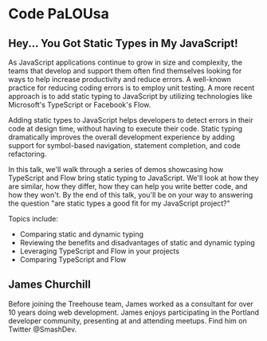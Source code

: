 
# Code PaLOUsa

## Hey... You Got Static Types in My JavaScript!

As JavaScript applications continue to grow in size and complexity, the teams that develop and support them often find themselves looking for ways to help increase productivity and reduce errors. A well-known practice for reducing coding errors is to employ unit testing. A more recent approach is to add static typing to JavaScript by utilizing technologies like Microsoft's TypeScript or Facebook's Flow.

Adding static types to JavaScript helps developers to detect errors in their code at design time, without having to execute their code. Static typing dramatically improves the overall development experience by adding support for symbol-based navigation, statement completion, and code refactoring.

In this talk, we'll walk through a series of demos showcasing how TypeScript and Flow bring static typing to JavaScript. We'll look at how they are similar, how they differ, how they can help you write better code, and how they won't. By the end of this talk, you'll be on your way to answering the question "are static types a good fit for my JavaScript project?"

Topics include:

* Comparing static and dynamic typing
* Reviewing the benefits and disadvantages of static and dynamic typing
* Leveraging TypeScript and Flow in your projects
* Comparing TypeScript and Flow

## James Churchill

Before joining the Treehouse team, James worked as a consultant for over 10 years doing web development. James enjoys participating in the Portland developer community, presenting at and attending meetups. Find him on Twitter @SmashDev.
